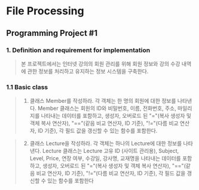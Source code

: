 # File Processing
## Programming Project #1

### 1. Definition and requirement for implementation
> 본 프로젝트에서는 인터넷 강의의 회원 관리를 위해 회원 정보와 강의 수강 내역에 관한 정보를 처리하고 유지하는 정보 시스템을 구축한다.

### 1.1 Basic class
> 1) 클래스 Member를 작성하라. 각 객체는 한 명의 회원에 대한 정보를 나타낸다. Member 클래스는 회원의 ID와 비밀번호, 이름, 전화번호, 주소, 마일리지를 나타내는 데이터를 포함하고, 생성자, 오버로드 된 "="(복사 생성자 및 객체 복사 연산자), "=="(같음 비교 연산자, ID 기준), "!="(다름 비교 연산자, ID 기준), 각 필드 값을 갱신할 수 있는 함수를 포함한다.

> 2) 클래스 Lecture을 작성하라. 각 객체는 하나의 Lecture에 대한 정보를 나타낸다. Lecture 클래스는 Lecture 고유 ID (사이트 관리용), Subject, Level, Price, 연장 여부, 수강일, 강사명, 교재명을 나타내는 데이터를 포함하고, 생성자, 오버로드 된 "="(복사 생성자 및 객체 복사 연산자),
"=="(같음 비교 연산자, ID 기준), "!="(다름 비교 연산자, ID 기준), 각 필드 값을 갱신할 수 있는 함수를 포함한다

